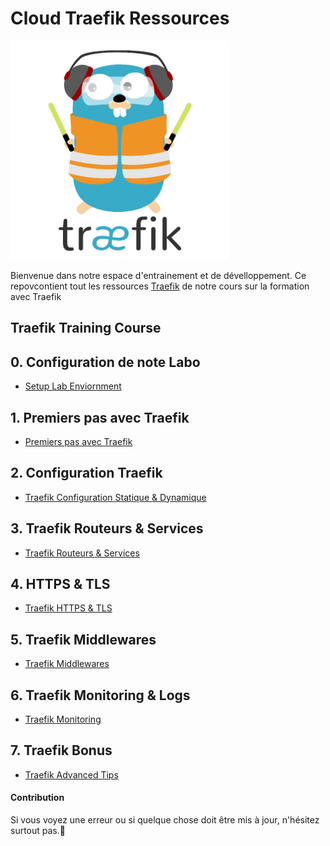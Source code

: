 # Cloud Traefik Ressources

<img src="./img/traefik_logo.png" alt="Traefik Logo" height="350"> 

Bienvenue dans notre espace d'entrainement et de dévelloppement. Ce repovcontient tout les ressources [Traefik](https://containo.us/traefik/) de notre cours sur la formation avec Traefik
## Traefik Training Course

## 0. Configuration de note Labo
* [Setup Lab Enviornment](./00-Traefik-Setup-Labo/setup.md)

## 1. Premiers pas avec Traefik
* [Premiers pas avec Traefik](./01-Traefik-Aperçu/traefik_overview.md)

## 2. Configuration Traefik 
* [Traefik Configuration Statique & Dynamique](./02-Traefik-Configuration/traefik-configuration.md)

## 3. Traefik Routeurs & Services
* [Traefik Routeurs & Services](./03-Traefik-Routeurs-&-Services/traefik-routers-and-services.md)

## 4. HTTPS & TLS
* [Traefik HTTPS & TLS](./04-Traefik-HTTPS-&-TLS/traefik-https-tls.md)

 ## 5. Traefik Middlewares
* [Traefik Middlewares](./05-Traefik-Modules/traefik-middlewares.md)

## 6. Traefik Monitoring & Logs
* [Traefik Monitoring](./06-Traefik-Monitoring-&-Logs/traefik-monitoring.md)

## 7. Traefik Bonus
* [Traefik Advanced Tips](./08-Advanced-Tips/traefik-advanced-tips.md)

#### Contribution

Si vous voyez une erreur ou si quelque chose doit être mis à jour, n'hésitez surtout pas.:wave: